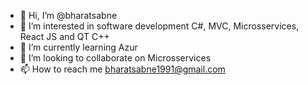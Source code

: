 - 👋 Hi, I’m @bharatsabne
- 👀 I’m interested in software development C#, MVC, Microsservices, React JS and QT C++
- 🌱 I’m currently learning Azur
- 💞️ I’m looking to collaborate on Microsservices
- 📫 How to reach me bharatsabne1991@gmail.com

<!---
bharatsabne/bharatsabne is a ✨ special ✨ repository because its `README.md` (this file) appears on your GitHub profile.
You can click the Preview link to take a look at your changes.
--->
